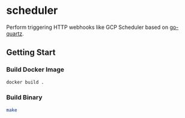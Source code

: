 # scheduler

Perform triggering HTTP webhooks like GCP Scheduler based on [go-quartz](https://github.com/reugn/go-quartz).

## Getting Start

### Build Docker Image

```bash
docker build .
```

### Build Binary

```bash
make
```
